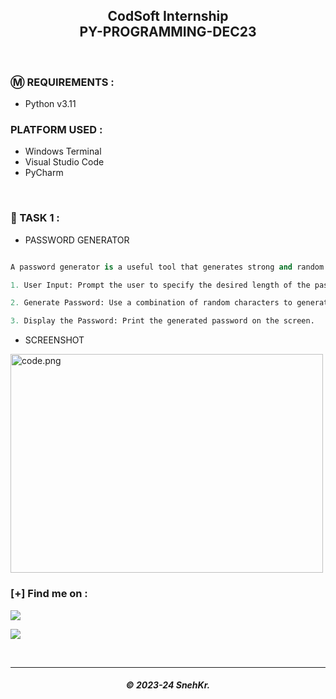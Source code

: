 <h2 align="center"> CodSoft Internship</br>PY-PROGRAMMING-DEC23 </h2>

</br>

### Ⓜ️ REQUIREMENTS :

- Python v3.11

### PLATFORM USED :

- Windows Terminal
- Visual Studio Code
- PyCharm

</br>

### 📝 TASK 1 :

- PASSWORD GENERATOR

```py

A password generator is a useful tool that generates strong and random passwords for users. This project aims to create a password generator application using Python, allowing users to specify the length and complexity of the password.

1. User Input: Prompt the user to specify the desired length of the password.

2. Generate Password: Use a combination of random characters to generate a password of the specified length.

3. Display the Password: Print the generated password on the screen.

```

- SCREENSHOT

<img src="https://drive.snehkr.workers.dev/0:/CodSoft/task-01.png" width="500px" height="350px" alt="code.png">

</br>

### [+] Find me on :

<a href="https://telegram.me/SnehKr" target="_blank"><img src="https://img.shields.io/badge/Messenger-SnehKr-blue?style=for-the-badge&logo=messenger"></a>

<a href="mailto:Snehkr.official@gmail.com" target="_blank"><img src="https://img.shields.io/badge/Email-Snehkr.official@gmail.com-blue?style=for-the-badge&logo=gmail"></a>

</br>

---

<h5 align="center">© 2023-24 SnehKr.</h5>
